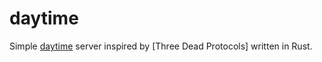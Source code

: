 daytime
=======

Simple [daytime](https://tools.ietf.org/html/rfc867) server inspired by [Three Dead Protocols] written in Rust.
